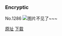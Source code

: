 ### Encryptic
No.1286
![图片不见了~~~](https://imgs.xkcd.com/comics/encryptic.png)

[原址](https://xkcd.com//1286) [下载](https://imgs.xkcd.com/comics/encryptic.png)

